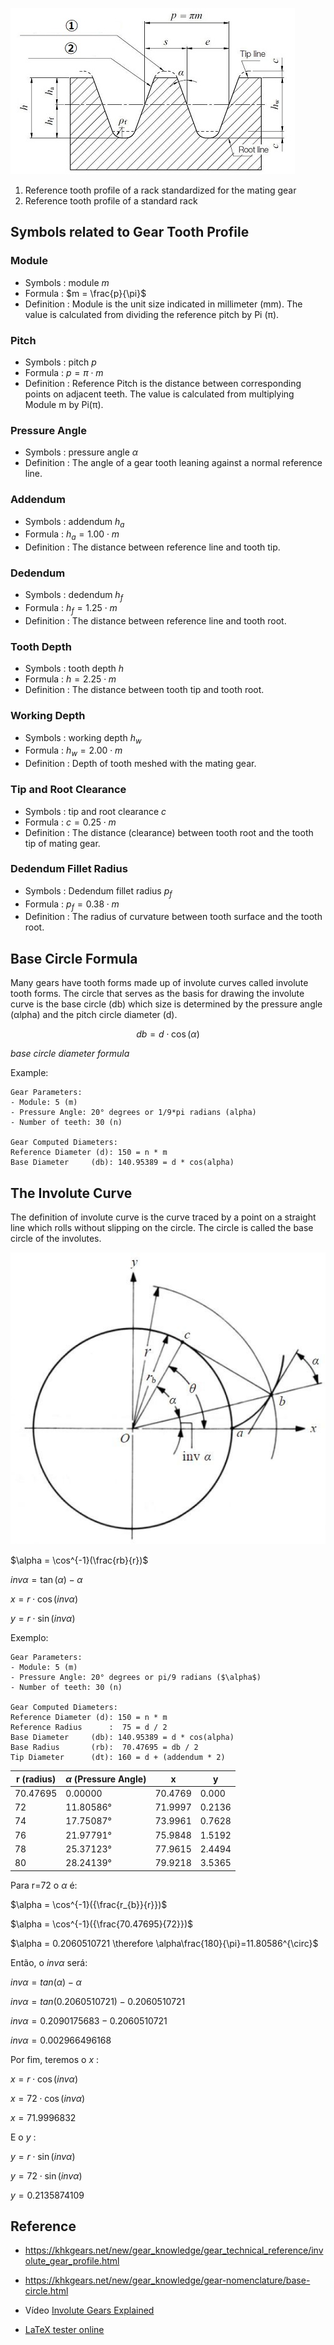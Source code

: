 
![Standard basic rack tooth profile](Standard-basic-rack-tooth-profile.jpg)
1. Reference tooth profile of a rack standardized for the mating gear
2. Reference tooth profile of a standard rack

## Symbols related to Gear Tooth Profile 

### Module
- Symbols : module $m$
- Formula : $m = \frac{p}{\pi}$
- Definition : Module is the unit size indicated in millimeter (mm). The value is calculated from dividing the reference pitch by Pi (π).

### Pitch
- Symbols : pitch $p$
- Formula : $p = \pi \cdot m$
- Definition : Reference Pitch is the distance between corresponding points on adjacent teeth. The value is calculated from multiplying Module m by Pi(π).

### Pressure Angle 
- Symbols : pressure angle $\alpha$
- Definition : The angle of a gear tooth leaning against a normal reference line.

### Addendum
- Symbols : addendum $h_{a}$
- Formula : $h_{a} = 1.00 \cdot m$
- Definition : The distance between reference line and tooth tip.

### Dedendum
- Symbols : dedendum $h_{f}$
- Formula : $h_{f} = 1.25 \cdot m$
- Definition : The distance between reference line and tooth root.

### Tooth Depth
- Symbols : tooth depth $h$
- Formula : $h = 2.25 \cdot m$
- Definition : The distance between tooth tip and tooth root.

### Working Depth
- Symbols : working depth $h_{w}$
- Formula : $h_{w} = 2.00 \cdot m$
- Definition : Depth of tooth meshed with the mating gear.

### Tip and Root Clearance 
- Symbols : tip and root clearance $c$
- Formula : $c = 0.25 \cdot m$
- Definition : The distance (clearance) between tooth root and the tooth tip of mating gear.

### Dedendum Fillet Radius 
- Symbols : Dedendum fillet radius $p_{f}$
- Formula : $p_{f} = 0.38 \cdot m$
- Definition : The radius of curvature between tooth surface and the tooth root.


## Base Circle Formula

Many gears have tooth forms made up of involute curves called involute tooth forms. The circle that serves as the
basis for drawing the involute curve is the base circle (db) which size is determined by the pressure angle (αlpha)
and the pitch circle diameter (d).

$$db = d \cdot \cos(\alpha)$$  

_base circle diameter formula_

Example:

    Gear Parameters:
    - Module: 5 (m)
    - Pressure Angle: 20° degrees or 1/9*pi radians (alpha)
    - Number of teeth: 30 (n)

    Gear Computed Diameters:
    Reference Diameter (d): 150 = n * m
    Base Diameter     (db): 140.95389 = d * cos(alpha) 

## The Involute Curve

The definition of involute curve is the curve traced by a point on a straight line which rolls without slipping 
on the circle. The circle is called the base circle of the involutes.

![The Involute Curve](The-Involute-Curve.jpg)

$\alpha = \cos^{-1}(\frac{rb}{r})$

$inv \alpha = \tan(\alpha) - \alpha$ 

$x = r \cdot \cos(inv \alpha)$

$y = r \cdot \sin(inv \alpha)$

Exemplo:

    Gear Parameters:
    - Module: 5 (m)
    - Pressure Angle: 20° degrees or pi/9 radians ($\alpha$)
    - Number of teeth: 30 (n)

    Gear Computed Diameters:
    Reference Diameter (d): 150 = n * m 
    Reference Radius      :  75 = d / 2
    Base Diameter     (db): 140.95389 = d * cos(alpha) 
    Base Radius       (rb):  70.47695 = db / 2 
    Tip Diameter      (dt): 160 = d + (addendum * 2)  
    
| r (radius) | $\alpha$ (Pressure Angle) | x   | y   |
|------------|---------------------------| --- |-----|
| 70.47695   | 0.00000                   | 70.4769 | 0.000 |
| 72 | 11.80586°                 | 71.9997 | 0.2136 |
| 74 | 17.75087°                 | 73.9961 | 0.7628 |
| 76 | 21.97791°                 | 75.9848 | 1.5192 |
| 78 | 25.37123°                 | 77.9615 | 2.4494 |
| 80 | 28.24139°                 | 79.9218 | 3.5365 | 

Para r=72 o $\alpha$ é:     

$\alpha = \cos^{-1}({\frac{r_{b}}{r}})$

$\alpha = \cos^{-1}({\frac{70.47695}{72}})$

$\alpha = 0.2060510721 \therefore \alpha\frac{180}{\pi}=11.80586^{\circ}$

Então, o $inv \alpha$ será:

$inv \alpha = tan(\alpha) - \alpha$

$inv \alpha = tan(0.2060510721) - 0.2060510721$

$inv \alpha = 0.2090175683 - 0.2060510721$

$inv \alpha = 0.002966496168$

Por fim, teremos o $x$ :

$x = r \cdot \cos (inv \alpha)$

$x = 72 \cdot \cos (inv \alpha)$

$x = 71.9996832$

E o $y$ :

$y = r \cdot \sin (inv \alpha)$

$y = 72 \cdot \sin (inv \alpha)$

$y = 0.2135874109$



## Reference
- https://khkgears.net/new/gear_knowledge/gear_technical_reference/involute_gear_profile.html
- https://khkgears.net/new/gear_knowledge/gear-nomenclature/base-circle.html
- Vídeo [Involute Gears Explained](https://www.youtube.com/watch?v=nrsCoQN6V4M)

- [LaTeX tester online](https://latex.codecogs.com/eqneditor/editor.php)